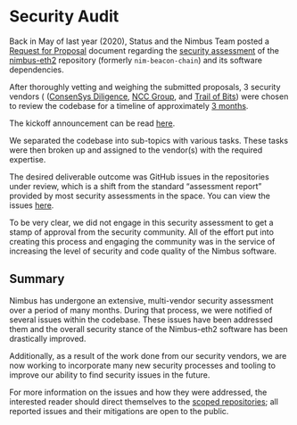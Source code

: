 # Security Audit

Back in May of last year (2020), Status and the Nimbus Team posted a [Request for Proposal](https://our.status.im/nimbus-eth2-0-security-audit-request-for-proposal/) document regarding the [security assessment](https://our.status.im/what-is-a-security-audit-when-you-should-get-one-and-how-to-prepare/) of the [nimbus-eth2](https://github.com/status-im/nimbus-eth2) repository (formerly `nim-beacon-chain`) and its software dependencies.

After thoroughly vetting and weighing the submitted proposals, 3 security vendors ( ([ConsenSys Diligence](https://consensys.net/diligence/), [NCC Group](https://www.nccgroup.com/uk/), and [Trail of Bits](https://www.trailofbits.com/)) were chosen to review the codebase for a timeline of approximately [3 months](https://notes.status.im/7D73zDPyQxOUWw4ejEn6oQ?view#).

The kickoff announcement can be read [here](https://our.status.im/nimbus-beacon-chain-assessment-kickoff/).

We separated the codebase into sub-topics with various tasks. These tasks were then broken up and assigned to the vendor(s) with the required expertise.

The desired deliverable outcome was GitHub issues in the repositories under review, which is a shift from the standard “assessment report” provided by most security assessments in the space. You can view the issues [here](https://github.com/status-im/nimbus-eth2/labels?q=audit).

To be very clear, we did not engage in this security assessment to get a stamp of approval from the security community. All of the effort put into creating this process and engaging the community was in the service of increasing the level of security and code quality of the Nimbus software.

## Summary

Nimbus has undergone an extensive, multi-vendor security assessment over a period of many months. During that process, we were notified of several issues within the codebase. These issues have been addressed them and the overall security stance of the Nimbus-eth2 software has been drastically improved.

Additionally, as a result of the work done from our security vendors, we are now working to incorporate many new security processes and tooling to improve our ability to find security issues in the future.

For more information on the issues and how they were addressed, the interested reader should direct themselves to the [scoped repositories](https://github.com/status-im/nimbus-eth2/labels?q=audit); all reported issues and their mitigations are open to the public.

